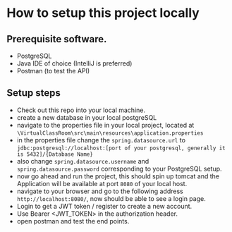 # How to setup this project locally

## Prerequisite software.
- PostgreSQL
- Java IDE of choice (IntelliJ is preferred)
- Postman (to test the API)
## Setup steps
- Check out this repo into your local machine.
- create a new database in your local postgreSQL
- navigate to the properties file in your local project, located at `\VirtualClassRoom\src\main\resources\application.properties`
- in the properties file change the `spring.datasource.url` to `jdbc:postgresql://localhost:[port of your postgresql, generally it is 5432]/{Database Name}`
- also change `spring.datasource.username` and `spring.datasource.password` corresponding to your PostgreSQL setup.
- now go ahead and run the project, this should spin up tomcat and the Application will be available at port `8080` of your local host.
- navigate to your browser and go to the following address `http://localhost:8080/`, now should be able to see a login page.
- Login to get a JWT token / register to create a new account.
- Use Bearer <JWT_TOKEN> in the authorization header.
- open postman and test the end points.
